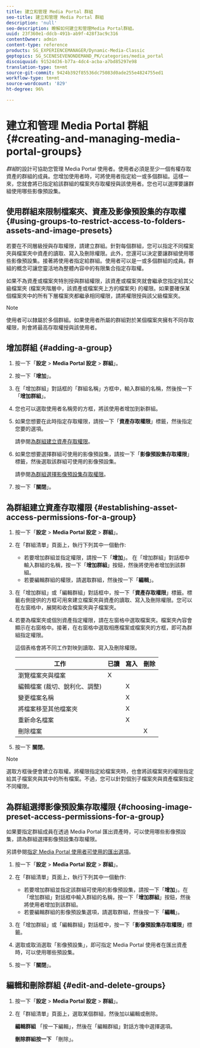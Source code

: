```yaml
---
title: 建立和管理 Media Portal 群組
seo-title: 建立和管理 Media Portal 群組
description: 'null'
seo-description: 瞭解如何建立和管理Media Portal群組。
uuid: 23f360e1-ddcb-491b-ab9f-428f3ac9c316
contentOwner: admin
content-type: reference
products: SG_EXPERIENCEMANAGER/Dynamic-Media-Classic
geptopics: SG_SCENESEVENONDEMAND_PK/categories/media_portal
discoiquuid: 91524d36-b77a-4dc4-acba-a7bd85297e98
translation-type: tm+mt
source-git-commit: 9424b392f85536dc75083d0ade255e4824755ed1
workflow-type: tm+mt
source-wordcount: '829'
ht-degree: 96%

---
```



# 建立和管理 Media Portal 群組{#creating-and-managing-media-portal-groups}

*群組*&#x200B;的設計可協助您管理 Media Portal 使用者。使用者必須是至少一個有權存取資產的群組的成員。您增加使用者時，可將使用者指定給一或多個群組。這樣一來，您就會將已指定給該群組的檔案夾存取權授與該使用者。您也可以選擇要讓群組使用哪些影像預設集。

## 使用群組來限制檔案夾、資產及影像預設集的存取權 {#using-groups-to-restrict-access-to-folders-assets-and-image-presets}

若要在不同層級授與存取權限，請建立群組。針對每個群組，您可以指定不同檔案夾與檔案夾中資產的讀取、寫入及刪除權限。此外，您還可以決定要讓群組使用哪些影像預設集。接著將使用者指定給群組。使用者可以是一或多個群組的成員。群組的概念可讓您靈活地為整體內容中的有限集合指定存取權。

如果不為資產或檔案夾特別授與群組權限，該資產或檔案夾就會繼承您指定給其父級檔案夾 (檔案夾階層中，該資產或檔案夾上方的檔案夾) 的權限。如果要確保某個檔案夾中的所有下層檔案夾都繼承相同權限，請將權限授與該父級檔案夾。

>[!NOTE]
>
>使用者可以隸屬於多個群組。如果使用者所屬的群組對於某個檔案夾擁有不同存取權限，則會將最高存取權授與該使用者。

## 增加群組 {#adding-a-group}

1. 按一下「**設定** > **Media Portal 設定** > **群組**」。
1. 按一下「**增加**」。
1. 在「增加群組」對話框的「群組名稱」方框中，輸入群組的名稱，然後按一下「**增加群組**」。
1. 您也可以選取使用者名稱旁的方框，將該使用者增加到新群組。
1. 如果您想要在此時指定存取權限，請按一下「**資產存取權限**」標籤，然後指定您要的選項。

   請參閱[為群組建立資產存取權限](creating-media-portal-groups.md#establishing_asset_access_permissions_for_a_group)。

1. 如果您想要選擇群組可使用的影像預設集，請按一下「**影像預設集存取權限**」標籤，然後選取該群組可使用的影像預設集。

   請參閱[為群組選擇影像預設集存取權限](creating-media-portal-groups.md#choosing_image_preset_access_permissions_for_a_group)。

1. 按一下「**關閉**」。

## 為群組建立資產存取權限 {#establishing-asset-access-permissions-for-a-group}

1. 按一下「**設定** > **Media Portal 設定** > **群組**」。
1. 在「群組清單」頁面上，執行下列其中一個動作:

   * 若要增加群組並指定權限，請按一下「**增加**」。 在「增加群組」對話框中輸入群組的名稱，按一下「**增加群組**」按鈕，然後將使用者增加到該群組。
   * 若要編輯群組的權限，請選取群組，然後按一下「**編輯**」。

1. 在「增加群組」或「編輯群組」對話框中，按一下「**資產存取權限**」標籤。標籤右側提供的方框可用來建立檔案夾與資產的讀取、寫入及刪除權限。您可以在左窗格中，展開和收合檔案夾與子檔案夾。
1. 若要為檔案夾或個別資產指定權限，請在左窗格中選取檔案夾。檔案夾內容會顯示在右窗格中。接著，在右窗格中選取相應檔案或檔案夾的方框，即可為群組指定權限。

   這個表格會將不同工作對映到讀取、寫入及刪除權限。

   | 工作 | 已讀 | 寫入 | 刪除 |
   |--- |--- |--- |--- |
   | 瀏覽檔案夾與檔案 | X |  |  |
   | 編輯檔案 (裁切、銳利化、調整) |  | X |  |
   | 變更檔案名稱 |  | X |  |
   | 將檔案移至其他檔案夾 |  | X |  |
   | 重新命名檔案 |  | X |  |
   | 刪除檔案 |  |  | X |

1. 按一下 **關閉**。

>[!NOTE]
>
>選取方框後便會建立存取權。將權限指定給檔案夾時，也會將該檔案夾的權限指定給其子檔案夾與其中的所有檔案。不過，您可以針對個別子檔案夾與資產檔案指定不同權限。

## 為群組選擇影像預設集存取權限 {#choosing-image-preset-access-permissions-for-a-group}

如果要指定群組成員在透過 Media Portal 匯出資產時，可以使用哪些影像預設集，請為群組選擇影像預設集存取權限。

另請參閱[指定 Media Portal 使用者可使用的匯出選項](specifying-export-options-available-media.md#specifying_export_options_available_to_media_portal_users)。

1. 按一下「**設定** > **Media Portal 設定** > **群組**」。
1. 在「群組清單」頁面上，執行下列其中一個動作:

   * 若要增加群組並指定該群組可使用的影像預設集，請按一下「**增加**」。在「增加群組」對話框中輸入群組的名稱，按一下「**增加群組**」按鈕，然後將使用者增加到該群組。
   * 若要編輯群組的影像預設集選項，請選取群組，然後按一下「**編輯**」。

1. 在「增加群組」或「編輯群組」對話框中，按一下「**影像預設集存取權限**」標籤。
1. 選取或取消選取「影像預設集」，即可指定 Media Portal 使用者在匯出資產時，可以使用哪些預設集。
1. 按一下「**關閉**」。

## 編輯和刪除群組 {#edit-and-delete-groups}

1. 按一下「**設定** > **Media Portal 設定** > **群組**」。
1. 在「群組清單」頁面上，選取某個群組，然後加以編輯或刪除。

   **編輯群組** 「按一下編輯」，然後在「編輯群組」對話方塊中選擇選項。

   **刪除群組按一下** 「刪除」。

